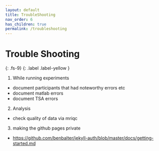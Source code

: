 ```yaml
---
layout: default
title: TroubleShooting
nav_order: 6
has_children: true
permalink: /troubleshooting
---
```


# Trouble Shooting
{: .fs-9}
{: .label .label-yellow }

1. While running experiments
* document participants that had noteworthy errors etc
* document matlab errors
* document TSA errors

2. Analysis
* check quality of data via mriqc

3. making the github pages private
* https://github.com/benbalter/jekyll-auth/blob/master/docs/getting-started.md
